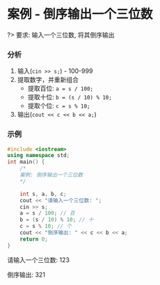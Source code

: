 # 案例 - 倒序输出一个三位数

?> 要求: 输入一个三位数, 将其倒序输出

### 分析

1. 输入(`cin >> s;`) - 100-999
2. 提取数字，并重新组合
    - 提取百位: `a = s / 100;`
    - 提取十位: `b = (s / 10) % 10;`
    - 提取个位: `c = s % 10;`
3. 输出(`cout << c << b << a;`)

### 示例

```cpp
#include <iostream>
using namespace std;
int main() {
    /*
    案例: 倒序输出一个三位数
    */

    int s, a, b, c;
    cout << "请输入一个三位数: ";
    cin >> s;
    a = s / 100; // 百
    b = (s / 10) % 10; // 十
    c = s % 10; // 个
    cout << "倒序输出: " << c << b << a;
    return 0;
}
```

<output data-lang="output">

请输入一个三位数: 123

倒序输出: 321

</output>